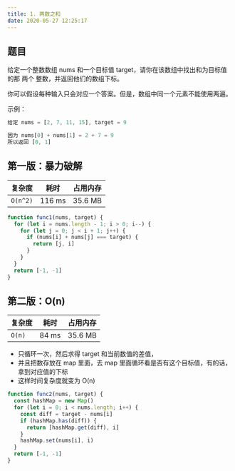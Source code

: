 ```yaml
---
title: 1. 两数之和
date: 2020-05-27 12:25:17
---
```


## 题目

给定一个整数数组 nums 和一个目标值 target，请你在该数组中找出和为目标值的那 两个 整数，并返回他们的数组下标。

你可以假设每种输入只会对应一个答案。但是，数组中同一个元素不能使用两遍。

示例：

```js
给定 nums = [2, 7, 11, 15], target = 9

因为 nums[0] + nums[1] = 2 + 7 = 9
所以返回 [0, 1]
```

## 第一版：暴力破解

| 复杂度   | 耗时   | 占用内存 |
| -------- | ------ | -------- |
| `O(n^2)` | 116 ms | 35.6 MB  |

```js
function func1(nums, target) {
  for (let i = nums.length - 1; i > 0; i--) {
    for (let j = 0; j < i + 1; j++) {
      if (nums[i] + nums[j] === target) {
        return [j, i]
      }
    }
  }
  return [-1, -1]
}
```

## 第二版：O(n)

| 复杂度 | 耗时  | 占用内存 |
| ------ | ----- | -------- |
| `O(n)` | 84 ms | 35.6 MB  |

- 只循环一次，然后求得 target 和当前数值的差值，
- 并且把数存放在 map 里面，去 map 里面循环看是否有这个目标值，有的话，拿到对应值的下标
- 这样时间复杂度就变为 O(n)

```js
function func2(nums, target) {
  const hashMap = new Map()
  for (let i = 0; i < nums.length; i++) {
    const diff = target - nums[i]
    if (hashMap.has(diff)) {
      return [hashMap.get(diff), i]
    }
    hashMap.set(nums[i], i)
  }
  return [-1, -1]
}
```
